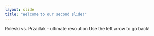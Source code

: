 ```yaml
---
layout: slide
title: "Welcome to our second slide!"
---
```

Roleski vs. Przadlak - ultimate resolution
Use the left arrow to go back!
